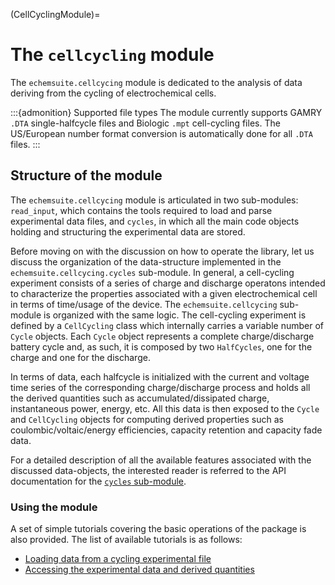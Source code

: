 (CellCyclingModule)=
# The `cellcycling` module

The `echemsuite.cellcycing` module is dedicated to the analysis of data deriving from the cycling of electrochemical cells.

:::{admonition} Supported file types
The module currently supports GAMRY `.DTA` single-halfcycle files and Biologic `.mpt` cell-cycling files. The US/European number format conversion is automatically done for all `.DTA` files.
:::


## Structure of the module

The `echemsuite.cellcycing` module is articulated in two sub-modules: `read_input`, which contains the tools required to load and parse experimental data files, and `cycles`, in which all the main code objects holding and structuring the experimental data are stored.

Before moving on with the discussion on how to operate the library, let us discuss the organization of the data-structure implemented in the `echemsuite.cellcycing.cycles` sub-module. In general, a cell-cycling experiment consists of a series of charge and discharge operatons intended to characterize the properties associated with a given electrochemical cell in terms of time/usage of the device. The `echemsuite.cellcycing` sub-module is organized with the same logic. The cell-cycling experiment is defined by a `CellCycling` class which internally carries a variable number of `Cycle` objects. Each `Cycle` object represents a complete charge/discharge battery cycle and, as such, it is composed by two `HalfCycles`, one for the charge and one for the discharge.

In terms of data, each halfcycle is initialized with the current and voltage time series of the corresponding charge/discharge process and holds all the derived quantities such as accumulated/dissipated charge, instantaneous power, energy, etc. All this data is then exposed to the `Cycle` and `CellCycling` objects for computing derived properties such as
coulombic/voltaic/energy efficiencies, capacity retention and capacity fade data.

For a detailed description of all the available features associated with the discussed data-objects, the interested reader is referred to the API documentation for the [`cycles` sub-module](API-cellcycling-cycles).

### Using the module

A set of simple tutorials covering the basic operations of the package is also provided. 
The list of available tutorials is as follows:

* [Loading data from a cycling experimental file](CellCycling_Loading)
* [Accessing the experimental data and derived quantities](CellCycling_AccessingData)